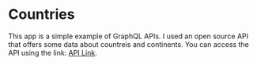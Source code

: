 # Countries

This app is a simple example of GraphQL APIs. I used an open source API that offers some data about countreis and continents. You can access the API using the link: [API Link](https://github.com/trevorblades/countries).
